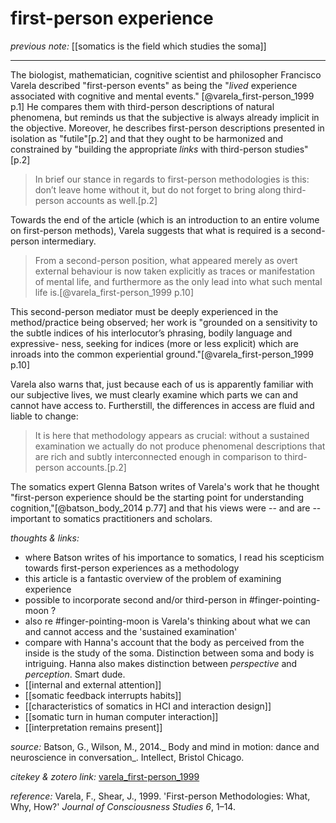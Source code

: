 # first-person experience

_previous note:_  [[somatics is the field which studies the soma]]

---

The biologist, mathematician, cognitive scientist and philosopher Francisco Varela described "first-person events" as being the "_lived_ experience associated with cognitive and mental events." [@varela_first-person_1999 p.1] He compares them with third-person descriptions of natural phenomena, but reminds us that the subjective is always already implicit in the objective. Moreover, he describes first-person descriptions presented in isolation as "futile"[p.2] and that they ought to be harmonized and constrained by "building the appropriate _links_ with third-person studies"[p.2]

>In brief our stance in regards to first-person methodologies is this: don’t leave home without it, but do not forget to bring along third-person accounts as well.[p.2]

Towards the end of the article (which is an introduction to an entire volume on first-person methods), Varela suggests that what is required is a second-person intermediary.

>From a second-person position, what appeared merely as overt external behaviour is now taken explicitly as traces or manifestation of mental life, and furthermore as the only lead into what such mental life is.[@varela_first-person_1999 p.10]

This second-person mediator must be deeply experienced in the method/practice being observed; her work is "grounded on a sensitivity to the subtle indices of his interlocutor’s phrasing, bodily language and expressive- ness, seeking for indices (more or less explicit) which are inroads into the common experiential ground."[@varela_first-person_1999 p.10]

Varela also warns that, just because each of us is apparently familiar with our subjective lives, we must clearly examine which parts we can and cannot have access to. Furtherstill, the differences in access are fluid and liable to change:

>It is here that methodology appears as crucial: without a sustained examination we actually do not produce phenomenal descriptions that are rich and subtly interconnected enough in comparison to third-person accounts.[p.2]

The somatics expert Glenna Batson writes of Varela's work that he thought "first-person experience should be the starting point for understanding cognition,"[@batson_body_2014 p.77] and that his views were -- and are -- important to somatics practitioners and scholars.

_thoughts & links:_

- where Batson writes of his importance to somatics, I read his scepticism towards first-person experiences as a methodology
- this article is a fantastic overview of the problem of examining experience
- possible to incorporate second and/or third-person in #finger-pointing-moon ?
- also re #finger-pointing-moon is Varela's thinking about what we can and cannot access and the 'sustained examination'
- compare with Hanna's account that the body as perceived from the inside is the study of the soma. Distinction between soma and body is intriguing. Hanna also makes distinction between _perspective_ and _perception_. Smart dude.
- [[internal and external attention]]
- [[somatic feedback interrupts habits]]
- [[characteristics of somatics in HCI and interaction design]]
- [[somatic turn in human computer interaction]]
- [[interpretation remains present]]

_source:_ Batson, G., Wilson, M., 2014._ Body and mind in motion: dance and neuroscience in conversation_. Intellect, Bristol Chicago.


_citekey & zotero link:_ [varela_first-person_1999](zotero://select/items/1_2N9JS2BC)

_reference:_ Varela, F., Shear, J., 1999. 'First-person Methodologies: What, Why, How?' _Journal of Consciousness Studies 6_, 1–14.


